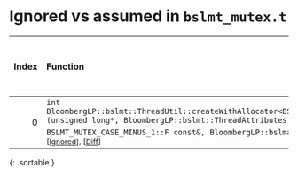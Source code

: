 # Ignored vs assumed in `bslmt_mutex.t`

<script src="../sorttable.js"></script>

|   Index | Function                                                                                                                                                                                                                                                                                             |   Difference in number of lines |   Function size difference in bytes |   Number of lines in assumed build | Number of bytes in assumed build   |   Number of lines in ignored build | Number of bytes in ignored build   |
|--------:|:-----------------------------------------------------------------------------------------------------------------------------------------------------------------------------------------------------------------------------------------------------------------------------------------------------|--------------------------------:|------------------------------------:|-----------------------------------:|:-----------------------------------|-----------------------------------:|:-----------------------------------|
|       0 | `int BloombergLP::bslmt::ThreadUtil::createWithAllocator<BSLMT_MUTEX_CASE_MINUS_1::F>(unsigned long*, BloombergLP::bslmt::ThreadAttributes const&, BSLMT_MUTEX_CASE_MINUS_1::F const&, BloombergLP::bslma::Allocator*)` <sup>\[[Assumed](0-assume)\], \[[Ignored](0-none)\], \[[Diff](0-diff.html)\] |                              -8 |                                 -32 |                                320 | 4,215,952                          |                                352 | 4,215,952                          |
{: .sortable }
